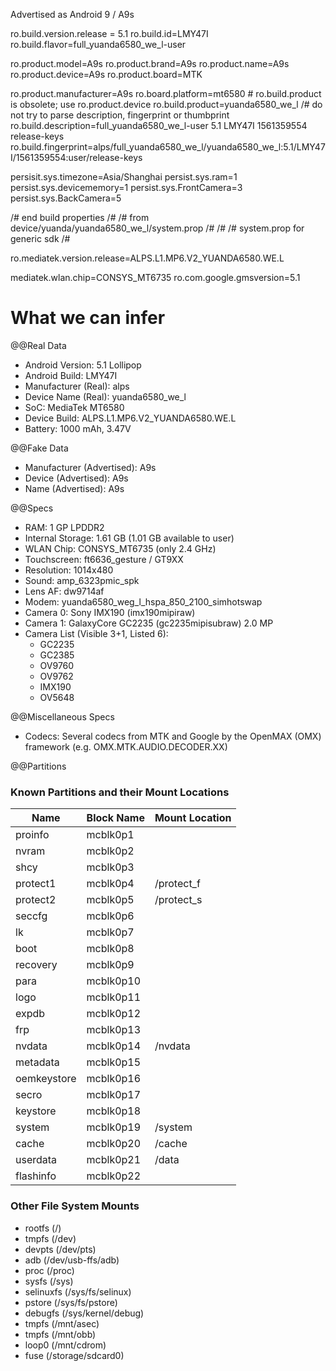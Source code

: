 Advertised as Android 9 / A9s

ro.build.version.release = 5.1
ro.build.id=LMY47I
ro.build.flavor=full_yuanda6580_we_l-user

ro.product.model=A9s
ro.product.brand=A9s
ro.product.name=A9s
ro.product.device=A9s
ro.product.board=MTK

ro.product.manufacturer=A9s
ro.board.platform=mt6580
\# ro.build.product is obsolete; use ro.product.device
ro.build.product=yuanda6580_we_l
/# do not try to parse description, fingerprint or thumbprint
ro.build.description=full_yuanda6580_we_l-user 5.1 LMY47I 1561359554 release-keys
ro.build.fingerprint=alps/full_yuanda6580_we_l/yuanda6580_we_l:5.1/LMY47I/1561359554:user/release-keys

persisit.sys.timezone=Asia/Shanghai
persist.sys.ram=1
persist.sys.devicememory=1
persist.sys.FrontCamera=3
persist.sys.BackCamera=5

/# end build properties
/#
/# from device/yuanda/yuanda6580_we_l/system.prop
/#
/#
/# system.prop for generic sdk
/#

ro.mediatek.version.release=ALPS.L1.MP6.V2_YUANDA6580.WE.L

mediatek.wlan.chip=CONSYS_MT6735
ro.com.google.gmsversion=5.1
# What we can infer
@@Real Data
- Android Version: 5.1 Lollipop
- Android Build: LMY47I
- Manufacturer (Real): alps
- Device Name (Real): yuanda6580_we_l
- SoC: MediaTek MT6580
- Device Build: ALPS.L1.MP6.V2_YUANDA6580.WE.L
- Battery: 1000 mAh, 3.47V

@@Fake Data
- Manufacturer (Advertised): A9s
- Device (Advertised): A9s
- Name (Advertised): A9s

@@Specs
- RAM: 1 GP LPDDR2
- Internal Storage: 1.61 GB (1.01 GB available to user)
- WLAN Chip: CONSYS_MT6735 (only 2.4 GHz)
- Touchscreen: ft6636_gesture / GT9XX
- Resolution: 1014x480
- Sound: amp_6323pmic_spk
- Lens AF: dw9714af
- Modem: yuanda6580_weg_l_hspa_850_2100_simhotswap
- Camera 0: Sony IMX190 (imx190mipiraw)
- Camera 1: GalaxyCore GC2235 (gc2235mipisubraw) 2.0 MP
- Camera List (Visible 3+1, Listed 6):
	- GC2235
	- GC2385
	- OV9760
	- OV9762
	- IMX190
	- OV5648

@@Miscellaneous Specs
- Codecs: Several codecs from MTK and Google by the OpenMAX (OMX) framework (e.g. OMX.MTK.AUDIO.DECODER.XX)

@@Partitions
### Known Partitions and their Mount Locations

| Name        | Block Name | Mount Location |
| ----------- | ---------- | -------------- |
| proinfo     | mcblk0p1   |                |
| nvram       | mcblk0p2   |                |
| shcy        | mcblk0p3   |                |
| protect1    | mcblk0p4   | /protect_f     |
| protect2    | mcblk0p5   | /protect_s     |
| seccfg      | mcblk0p6   |                |
| lk          | mcblk0p7   |                |
| boot        | mcblk0p8   |                |
| recovery    | mcblk0p9   |                |
| para        | mcblk0p10  |                |
| logo        | mcblk0p11  |                |
| expdb       | mcblk0p12  |                |
| frp         | mcblk0p13  |                |
| nvdata      | mcblk0p14  | /nvdata        |
| metadata    | mcblk0p15  |                |
| oemkeystore | mcblk0p16  |                |
| secro       | mcblk0p17  |                |
| keystore    | mcblk0p18  |                |
| system      | mcblk0p19  | /system        |
| cache       | mcblk0p20  | /cache         |
| userdata    | mcblk0p21  | /data          |
| flashinfo   | mcblk0p22  |                |
### Other File System Mounts
- rootfs (/)
- tmpfs (/dev)
- devpts (/dev/pts)
- adb (/dev/usb-ffs/adb)
- proc (/proc)
- sysfs (/sys)
- selinuxfs (/sys/fs/selinux)
- pstore (/sys/fs/pstore)
- debugfs (/sys/kernel/debug)
- tmpfs (/mnt/asec)
- tmpfs (/mnt/obb)
- loop0 (/mnt/cdrom)
- fuse (/storage/sdcard0)